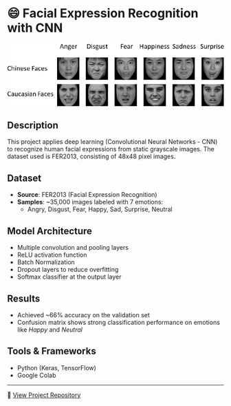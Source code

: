 # 😄 Facial Expression Recognition with CNN

<p align="center">
  <img src="images/recognition.png" width="750"><br>
</p>

## Description

This project applies deep learning (Convolutional Neural Networks - CNN) to recognize human facial expressions from static grayscale images. The dataset used is FER2013, consisting of 48x48 pixel images.

## Dataset
- **Source**: FER2013 (Facial Expression Recognition)  
- **Samples**: ~35,000 images labeled with 7 emotions:
  - Angry, Disgust, Fear, Happy, Sad, Surprise, Neutral

## Model Architecture
- Multiple convolution and pooling layers
- ReLU activation function
- Batch Normalization
- Dropout layers to reduce overfitting
- Softmax classifier at the output layer

## Results
- Achieved ~66% accuracy on the validation set
- Confusion matrix shows strong classification performance on emotions like *Happy* and *Neutral*

## Tools & Frameworks
- Python (Keras, TensorFlow)
- Google Colab

---

🔗 [View Project Repository](https://github.com/anhheo2710/Recommendation-System-for-E-commerce)
